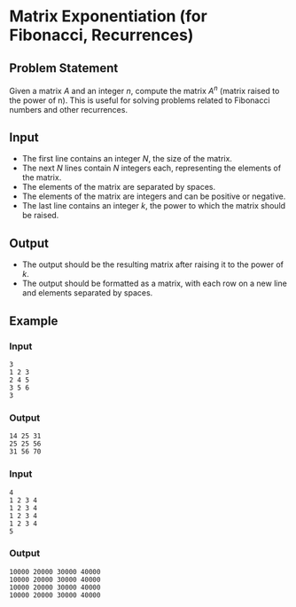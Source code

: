 # Matrix Exponentiation (for Fibonacci, Recurrences)

## Problem Statement

Given a matrix $A$ and an integer $n$, compute the matrix $A^n$ (matrix raised to the power of n). This is useful for solving problems related to Fibonacci numbers and other recurrences.

## Input

- The first line contains an integer $N$, the size of the matrix.
- The next $N$ lines contain $N$ integers each, representing the elements of the matrix.
- The elements of the matrix are separated by spaces.
- The elements of the matrix are integers and can be positive or negative.
- The last line contains an integer $k$, the power to which the matrix should be raised.

## Output

- The output should be the resulting matrix after raising it to the power of $k$.
- The output should be formatted as a matrix, with each row on a new line and elements separated by spaces.

## Example

### Input

```
3
1 2 3
2 4 5
3 5 6
3
```

### Output

```
14 25 31
25 25 56
31 56 70
```

### Input

```
4
1 2 3 4
1 2 3 4
1 2 3 4
1 2 3 4
5
```

### Output

```
10000 20000 30000 40000
10000 20000 30000 40000
10000 20000 30000 40000
10000 20000 30000 40000
```
